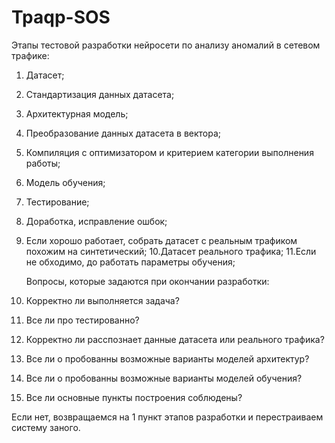 # Tpaqp-SOS

  Этапы тестовой разработки нейросети по анализу аномалий в сетевом трафике:
1. Датасет;
2. Стандартизация данных датасета;
3. Архитектурная модель;
4. Преобразование данных датасета в вектора;
5. Компиляция с оптимизатором и критерием категории выполнения работы;
6. Модель обучения;
7. Тестирование;
8. Доработка, исправление ошбок;
9. Если хорошо работает, собрать датасет с реальным трафиком похожим на синтетический;
10.Датасет реального трафика;
11.Если не обходимо, до работать параметры обучения;


    Вопросы, которые задаются при окончании разработки:
  1.  Корректно ли выполняется задача?
  2.  Все ли про тестированно?
  3.  Корректно ли расспознает данные датасета или реального трафика?
  4.  Все ли о пробованны возможные варианты моделей архитектур?
  5.  Все ли о пробованны возможные варианты моделей обучения?
  6.  Все ли основные пункты построения соблюдены?

Если нет, возвращаемся на 1 пункт этапов разработки и перестраиваем систему заного.

